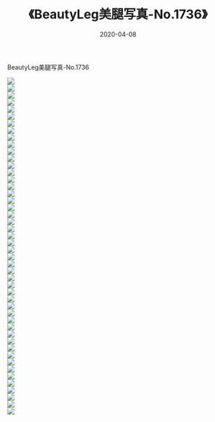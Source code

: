 ﻿---
layout: post
title:  《BeautyLeg美腿写真-No.1736》
date:   2020-04-08
img: http://img.660000.xyz/Sharelink/网络美图/2020/BeautyLeg美腿写真-No.1736/000.jpg
categories: [美女, 清纯, 唯美]
---

BeautyLeg美腿写真-No.1736

  ![](http://img.660000.xyz/Sharelink/网络美图/2020/BeautyLeg美腿写真-No.1736/001.jpg) <br> ![](http://img.660000.xyz/Sharelink/网络美图/2020/BeautyLeg美腿写真-No.1736/002.jpg) <br> ![](http://img.660000.xyz/Sharelink/网络美图/2020/BeautyLeg美腿写真-No.1736/003.jpg) <br> ![](http://img.660000.xyz/Sharelink/网络美图/2020/BeautyLeg美腿写真-No.1736/004.jpg) <br> ![](http://img.660000.xyz/Sharelink/网络美图/2020/BeautyLeg美腿写真-No.1736/005.jpg) <br> ![](http://img.660000.xyz/Sharelink/网络美图/2020/BeautyLeg美腿写真-No.1736/006.jpg) <br> ![](http://img.660000.xyz/Sharelink/网络美图/2020/BeautyLeg美腿写真-No.1736/007.jpg) <br> ![](http://img.660000.xyz/Sharelink/网络美图/2020/BeautyLeg美腿写真-No.1736/008.jpg) <br> ![](http://img.660000.xyz/Sharelink/网络美图/2020/BeautyLeg美腿写真-No.1736/009.jpg) <br> ![](http://img.660000.xyz/Sharelink/网络美图/2020/BeautyLeg美腿写真-No.1736/010.jpg) <br> ![](http://img.660000.xyz/Sharelink/网络美图/2020/BeautyLeg美腿写真-No.1736/011.jpg) <br> ![](http://img.660000.xyz/Sharelink/网络美图/2020/BeautyLeg美腿写真-No.1736/012.jpg) <br> ![](http://img.660000.xyz/Sharelink/网络美图/2020/BeautyLeg美腿写真-No.1736/013.jpg) <br> ![](http://img.660000.xyz/Sharelink/网络美图/2020/BeautyLeg美腿写真-No.1736/014.jpg) <br> ![](http://img.660000.xyz/Sharelink/网络美图/2020/BeautyLeg美腿写真-No.1736/015.jpg) <br> ![](http://img.660000.xyz/Sharelink/网络美图/2020/BeautyLeg美腿写真-No.1736/016.jpg) <br> ![](http://img.660000.xyz/Sharelink/网络美图/2020/BeautyLeg美腿写真-No.1736/017.jpg) <br> ![](http://img.660000.xyz/Sharelink/网络美图/2020/BeautyLeg美腿写真-No.1736/018.jpg) <br> ![](http://img.660000.xyz/Sharelink/网络美图/2020/BeautyLeg美腿写真-No.1736/019.jpg) <br> ![](http://img.660000.xyz/Sharelink/网络美图/2020/BeautyLeg美腿写真-No.1736/020.jpg) <br> ![](http://img.660000.xyz/Sharelink/网络美图/2020/BeautyLeg美腿写真-No.1736/021.jpg) <br> ![](http://img.660000.xyz/Sharelink/网络美图/2020/BeautyLeg美腿写真-No.1736/022.jpg) <br> ![](http://img.660000.xyz/Sharelink/网络美图/2020/BeautyLeg美腿写真-No.1736/023.jpg) <br> ![](http://img.660000.xyz/Sharelink/网络美图/2020/BeautyLeg美腿写真-No.1736/024.jpg) <br> ![](http://img.660000.xyz/Sharelink/网络美图/2020/BeautyLeg美腿写真-No.1736/025.jpg) <br> ![](http://img.660000.xyz/Sharelink/网络美图/2020/BeautyLeg美腿写真-No.1736/026.jpg) <br> ![](http://img.660000.xyz/Sharelink/网络美图/2020/BeautyLeg美腿写真-No.1736/027.jpg) <br> ![](http://img.660000.xyz/Sharelink/网络美图/2020/BeautyLeg美腿写真-No.1736/028.jpg) <br> ![](http://img.660000.xyz/Sharelink/网络美图/2020/BeautyLeg美腿写真-No.1736/029.jpg) <br> ![](http://img.660000.xyz/Sharelink/网络美图/2020/BeautyLeg美腿写真-No.1736/030.jpg) <br> ![](http://img.660000.xyz/Sharelink/网络美图/2020/BeautyLeg美腿写真-No.1736/031.jpg) <br> ![](http://img.660000.xyz/Sharelink/网络美图/2020/BeautyLeg美腿写真-No.1736/032.jpg) <br> ![](http://img.660000.xyz/Sharelink/网络美图/2020/BeautyLeg美腿写真-No.1736/033.jpg) <br> ![](http://img.660000.xyz/Sharelink/网络美图/2020/BeautyLeg美腿写真-No.1736/034.jpg) <br> ![](http://img.660000.xyz/Sharelink/网络美图/2020/BeautyLeg美腿写真-No.1736/035.jpg) <br> ![](http://img.660000.xyz/Sharelink/网络美图/2020/BeautyLeg美腿写真-No.1736/036.jpg) <br> ![](http://img.660000.xyz/Sharelink/网络美图/2020/BeautyLeg美腿写真-No.1736/037.jpg) <br> ![](http://img.660000.xyz/Sharelink/网络美图/2020/BeautyLeg美腿写真-No.1736/038.jpg) <br> ![](http://img.660000.xyz/Sharelink/网络美图/2020/BeautyLeg美腿写真-No.1736/039.jpg) <br> ![](http://img.660000.xyz/Sharelink/网络美图/2020/BeautyLeg美腿写真-No.1736/040.jpg) <br> ![](http://img.660000.xyz/Sharelink/网络美图/2020/BeautyLeg美腿写真-No.1736/041.jpg) <br> ![](http://img.660000.xyz/Sharelink/网络美图/2020/BeautyLeg美腿写真-No.1736/042.jpg) <br> ![](http://img.660000.xyz/Sharelink/网络美图/2020/BeautyLeg美腿写真-No.1736/043.jpg) <br> ![](http://img.660000.xyz/Sharelink/网络美图/2020/BeautyLeg美腿写真-No.1736/044.jpg) <br> ![](http://img.660000.xyz/Sharelink/网络美图/2020/BeautyLeg美腿写真-No.1736/045.jpg) <br> ![](http://img.660000.xyz/Sharelink/网络美图/2020/BeautyLeg美腿写真-No.1736/046.jpg) <br> ![](http://img.660000.xyz/Sharelink/网络美图/2020/BeautyLeg美腿写真-No.1736/047.jpg) <br> ![](http://img.660000.xyz/Sharelink/网络美图/2020/BeautyLeg美腿写真-No.1736/048.jpg) <br>